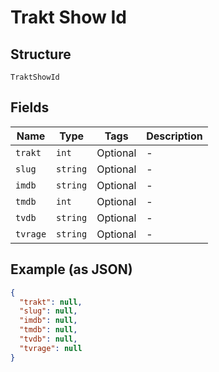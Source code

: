 
# Trakt Show Id

## Structure

`TraktShowId`

## Fields

| Name | Type | Tags | Description |
|  --- | --- | --- | --- |
| `trakt` | `int` | Optional | - |
| `slug` | `string` | Optional | - |
| `imdb` | `string` | Optional | - |
| `tmdb` | `int` | Optional | - |
| `tvdb` | `string` | Optional | - |
| `tvrage` | `string` | Optional | - |

## Example (as JSON)

```json
{
  "trakt": null,
  "slug": null,
  "imdb": null,
  "tmdb": null,
  "tvdb": null,
  "tvrage": null
}
```

